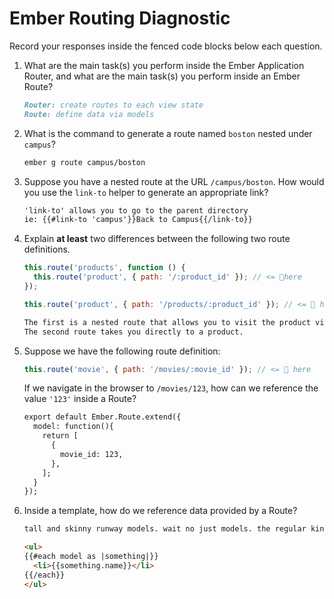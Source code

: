 # Ember Routing Diagnostic

Record your responses inside the fenced code blocks below each question.

1.  What are the main task(s) you perform inside the Ember Application Router,
    and what are the main task(s) you perform inside an Ember Route?

    ```md
    Router: create routes to each view state
    Route: define data via models
    ```

1.  What is the command to generate a route named `boston` nested under
    `campus`?

    ```md
    ember g route campus/boston
    ```

1.  Suppose you have a nested route at the URL `/campus/boston`. How would you
    use the `link-to` helper to generate an appropriate link?

    ```md
    'link-to' allows you to go to the parent directory
    ie: {{#link-to 'campus'}}Back to Campus{{/link-to}}

    ```

1.  Explain **at least** two differences between the following two route
    definitions.

    ```js
    this.route('products', function () {
      this.route('product', { path: '/:product_id' }); // <= 👀here
    });

    this.route('product', { path: '/products/:product_id' }); // <= 👀 here
    ```

    ```md
    The first is a nested route that allows you to visit the product view via the products page.
    The second route takes you directly to a product.
    ```

1.  Suppose we have the following route definition:

    ```js
    this.route('movie', { path: '/movies/:movie_id' }); // <= 👀 here
    ```

    If we navigate in the browser to `/movies/123`, how can we reference the
    value `'123'` inside a Route?

    ```md
    export default Ember.Route.extend({
      model: function(){
        return [
          {
            movie_id: 123,
          },
        ];
      }
    });
    ```

1.  Inside a template, how do we reference data provided by a Route?

    ```md
    tall and skinny runway models. wait no just models. the regular kind.

    <ul>
    {{#each model as |something|}}
      <li>{{something.name}}</li>
    {{/each}}
    </ul>

    ```
